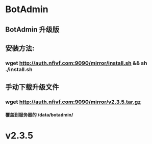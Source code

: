 # BotAdmin
## BotAdmin 升级版
## 安装方法:
### wget http://auth.nfivf.com:9090/mirror/install.sh && sh ./install.sh
## 手动下载升级文件
### wget http://auth.nfivf.com:9090/mirror/v2.3.5.tar.gz
#### 覆盖到服务器的 /data/botadmin/
# v2.3.5
